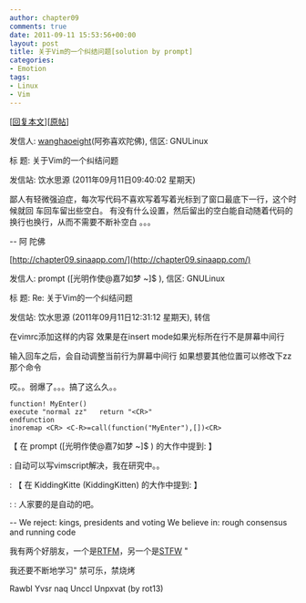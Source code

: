 ```yaml
---
author: chapter09
comments: true
date: 2011-09-11 15:53:56+00:00
layout: post
title: 关于Vim的一个纠结问题[solution by prompt]
categories:
- Emotion
tags:
- Linux
- Vim
---
```


[[回复本文](https://bbs.sjtu.edu.cn/bbspst?board=GNULinux&file=M.1315705202.A)][[原帖](https://bbs.sjtu.edu.cn/bbscon?board=GNULinux&file=M.1315705202.A)]

发信人: [wanghaoeight](https://bbs.sjtu.edu.cn/bbsqry?userid=wanghaoeight)(阿弥喜欢陀佛), 信区: GNULinux

标  题: 关于Vim的一个纠结问题

<!-- more -->

发信站: 饮水思源 (2011年09月11日09:40:02 星期天)

鄙人有轻微强迫症，每次写代码不喜欢写着写着光标到了窗口最底下一行，这个时候就回 车回车留出些空白。 有没有什么设置，然后留出的空白能自动随着代码的换行也换行，从而不需要不断补空白 。。。

-- 阿  陀佛

[http://chapter09.sinaapp.com/](http://chapter09.sinaapp.com/)

发信人: prompt ([光明作使@嘉7如梦 ~]$ ), 信区: GNULinux

标  题: Re: 关于Vim的一个纠结问题

发信站: 饮水思源 (2011年09月11日12:31:12 星期天), 转信

在vimrc添加这样的内容  效果是在insert mode如果光标所在行不是屏幕中间行

输入回车之后，会自动调整当前行为屏幕中间行  如果想要其他位置可以修改下zz那个命令

哎。。弱爆了。。。搞了这么久。。  

	
	function! MyEnter()
	execute "normal zz"   return "<CR>"
	endfunction
	inoremap <CR> <C-R>=call(function("MyEnter"),[])<CR> 
	
【 在 prompt ([光明作使@嘉7如梦 ~]$ ) 的大作中提到: 】

: 自动可以写vimscript解决，我在研究中。。 

: 【 在 KiddingKitte (KiddingKitten) 的大作中提到: 】 

: : 人家要的是自动的吧。 



-- We reject: kings, presidents and voting We believe in: rough consensus and running code 

我有两个好朋友，一个是[RTFM](https://bbs.sjtu.edu.cn/bbsqry?userid=RTFM)，另一个是[STFW](https://bbs.sjtu.edu.cn/bbsqry?userid=STFW) "

我还要不断地学习" 禁可乐，禁烧烤 

Rawbl Yvsr naq Unccl Unpxvat (by rot13)


